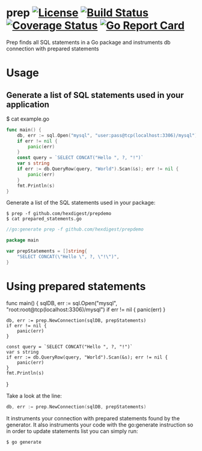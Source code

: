 # prep [![License](https://img.shields.io/badge/license-Apache%202.0-blue.svg)](https://github.com/hexdigest/prep/blob/master/LICENSE) [![Build Status](https://travis-ci.org/hexdigest/prep.svg?branch=master)](https://travis-ci.org/hexdigest/prep) [![Coverage Status](https://coveralls.io/repos/github/hexdigest/prep/badge.svg?branch=master)](https://coveralls.io/github/hexdigest/prep?branch=master) [![Go Report Card](https://goreportcard.com/badge/github.com/hexdigest/prep)](https://goreportcard.com/report/github.com/hexdigest/prep)
Prep finds all SQL statements in a Go package and instruments db connection with prepared statements

# Usage

## Generate a list of SQL statements used in your application

$ cat example.go
```go
func main() {
	db, err := sql.Open("mysql", "user:pass@tcp(localhost:3306)/mysql")
	if err != nil {
		panic(err)
	}
	const query = `SELECT CONCAT("Hello ", ?, "!")`
	var s string
	if err := db.QueryRow(query, "World").Scan(&s); err != nil {
		panic(err)
	}
	fmt.Println(s)
}
```

Generate a list of the SQL statements used in your package:

```
$ prep -f github.com/hexdigest/prepdemo
$ cat prepared_statements.go
```

```go
//go:generate prep -f github.com/hexdigest/prepdemo

package main

var prepStatements = []string{
	"SELECT CONCAT(\"Hello \", ?, \"!\")",
}
```

# Using prepared statements

func main() {
	sqlDB, err := sql.Open("mysql", "root:root@tcp(localhost:3306)/mysql")
	if err != nil {
		panic(err)
	}

	db, err := prep.NewConnection(sqlDB, prepStatements)
	if err != nil {
		panic(err)
	}

	const query = `SELECT CONCAT("Hello ", ?, "!")`
	var s string
	if err := db.QueryRow(query, "World").Scan(&s); err != nil {
		panic(err)
	}
	fmt.Println(s)
}

Take a look at the line:
```go
db, err := prep.NewConnection(sqlDB, prepStatements)
```

It instruments your connection with prepared statements found by the generator.
It also instruments your code with the go:generate instruction so in order to update statements list you can simply run:

```bash
$ go generate
```

